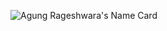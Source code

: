 ![Agung Rageshwara's Name Card](https://cardivo.vercel.app/api?name=AguraBhaskara&description=Greetings%20%F0%9F%91%8B%20I%27m%20Agung%20Rageshwara%20And%20I%27m%20Web%20Coder%20|%20&image=https://avatars.githubusercontent.com/u/48205728?v=4?&backgroundColor=%23ffffff&pattern=topography&opacity=0.05&github=aguraku&instagram=agurabhaskara&linkedin=Agung%20Rageshwara&site=aguradev-cv.netlify.app)
